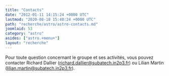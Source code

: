 ```yaml
---
title: "Contacts"
date: "2012-01-11 14:15:24 +0000 UTC"
lastmod: "2020-08-18 15:40:24 +0000 UTC"
path: "recherche/astro/astro-contacts.md"
joomlaid: 53
category: "astro"
asides: ["astro.+menu+"]
layout: "recherche"
---
```

Pour toute question concernant le groupe et ses activités, vous pouvez contacter Richard Dallier ([richard.dallier@subatech.in2p3.fr](mailto:richard.dallier@subatech.in2p3.fr)) ou Lilian Martin ([lilian.martin@subatech.in2p3.fr](mailto:lilian.martin@subatech.in2p3.fr)).
